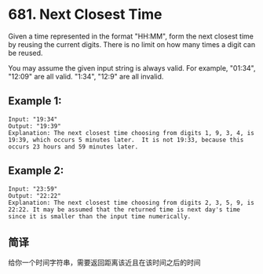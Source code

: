 # 681. Next Closest Time

Given a time represented in the format "HH:MM", form the next closest time by reusing the current digits. There is no limit on how many times a digit can be reused.

You may assume the given input string is always valid. For example, "01:34", "12:09" are all valid. "1:34", "12:9" are all invalid.

## Example 1:
    Input: "19:34"
    Output: "19:39"
    Explanation: The next closest time choosing from digits 1, 9, 3, 4, is 19:39, which occurs 5 minutes later.  It is not 19:33, because this occurs 23 hours and 59 minutes later.

## Example 2:
    Input: "23:59"
    Output: "22:22"
    Explanation: The next closest time choosing from digits 2, 3, 5, 9, is 22:22. It may be assumed that the returned time is next day's time since it is smaller than the input time numerically.

## 简译
给你一个时间字符串，需要返回距离该近且在该时间之后的时间